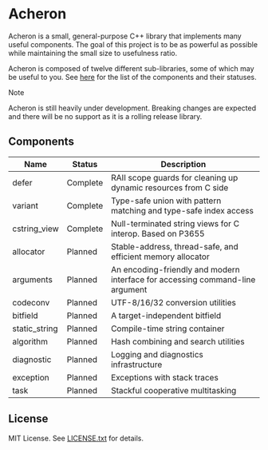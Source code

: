 # Acheron

Acheron is a small, general-purpose C++ library that implements many useful components. The goal
of this project is to be as powerful as possible while maintaining the small size to usefulness
ratio.

Acheron is composed of twelve different sub-libraries, some of which may be useful to you. See
[here](#components) for the list of the components and their statuses.

> [!NOTE]
> Acheron is still heavily under development. Breaking changes are expected and there will be
> no support as it is a rolling release library.

## Components

| Name          | Status   | Description                                                                   |
|---------------|----------|-------------------------------------------------------------------------------|
| defer         | Complete | RAII scope guards for cleaning up dynamic resources from C side               |
| variant       | Complete | Type-safe union with pattern matching and type-safe index access              |
| cstring_view  | Complete | Null-terminated string views for C interop. Based on P3655                    |
| allocator     | Planned  | Stable-address, thread-safe, and efficient memory allocator                   |
| arguments     | Planned  | An encoding-friendly and modern interface for accessing command-line argument |
| codeconv      | Planned  | UTF-8/16/32 conversion utilities                                              |
| bitfield      | Planned  | A target-independent bitfield                                                 |
| static_string | Planned  | Compile-time string container                                                 |
| algorithm     | Planned  | Hash combining and search utilities                                           |
| diagnostic    | Planned  | Logging and diagnostics infrastructure                                        |
| exception     | Planned  | Exceptions with stack traces                                                  |
| task          | Planned  | Stackful cooperative multitasking                                             |

## License

MIT License. See [LICENSE.txt](LICENSE.txt) for details.
